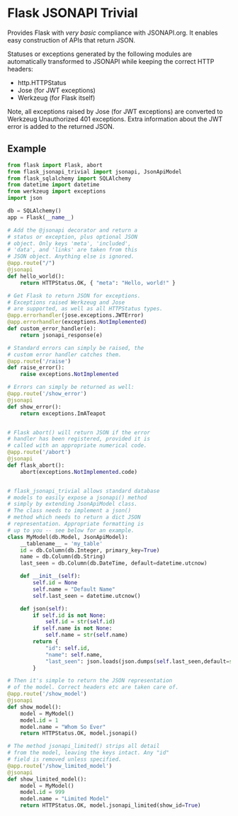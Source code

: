 # Flask JSONAPI Trivial

Provides Flask with *very basic* compliance with JSONAPI.org. It enables easy
construction of APIs that return JSON.

Statuses or exceptions generated by the following modules are automatically
transformed to JSONAPI while keeping the correct HTTP headers:

- http.HTTPStatus
- Jose (for JWT exceptions)
- Werkzeug (for Flask itself)

Note, all exceptions raised by Jose (for JWT exceptions) are converted to
Werkzeug Unauthorized 401 exceptions. Extra information about the JWT
error is added to the returned JSON.


## Example

```python
from flask import Flask, abort
from flask_jsonapi_trivial import jsonapi, JsonApiModel
from flask_sqlalchemy import SQLAlchemy
from datetime import datetime
from werkzeug import exceptions
import json

db = SQLAlchemy()
app = Flask(__name__)

# Add the @jsonapi decorator and return a
# status or exception, plus optional JSON
# object. Only keys 'meta', 'included',
# 'data', and 'links' are taken from this
# JSON object. Anything else is ignored.
@app.route("/")
@jsonapi
def hello_world():
    return HTTPStatus.OK, { "meta": "Hello, world!" }

# Get Flask to return JSON for exceptions.
# Exceptions raised Werkzeug and Jose
# are supported, as well as all HTTPStatus types.
@app.errorhandler(jose.exceptions.JWTError)
@app.errorhandler(exceptions.NotImplemented)
def custom_error_handler(e):
    return jsonapi_response(e)

# Standard errors can simply be raised, the
# custom error handler catches them.
@app.route('/raise')
def raise_error():
    raise exceptions.NotImplemented

# Errors can simply be returned as well:
@app.route('/show_error')
@jsonapi
def show_error():
    return exceptions.ImATeapot


# Flask abort() will return JSON if the error
# handler has been registered, provided it is
# called with an appropriate numerical code.
@app.route('/abort')
@jsonapi
def flask_abort():
    abort(exceptions.NotImplemented.code)


# flask_jsonapi_trivial allows standard database
# models to easily expose a jsonapi() method
# simply by extending JsonApiModel class.
# The class needs to implement a json()
# method which needs to return a dict JSON
# representation. Appropriate formatting is
# up to you -- see below for an example.
class MyModel(db.Model, JsonApiModel):
    __tablename__ = 'my_table'
    id = db.Column(db.Integer, primary_key=True)
    name = db.Column(db.String)
    last_seen = db.Column(db.DateTime, default=datetime.utcnow)

    def __init__(self):
        self.id = None
        self.name = "Default Name"
        self.last_seen = datetime.utcnow()

    def json(self):
        if self.id is not None:
            self.id = str(self.id)
        if self.name is not None:
            self.name = str(self.name)
        return {
            "id": self.id,
            "name": self.name,
            "last_seen": json.loads(json.dumps(self.last_seen,default=str))
        }

# Then it's simple to return the JSON representation
# of the model. Correct headers etc are taken care of.
@app.route('/show_model')
@jsonapi
def show_model():
    model = MyModel()
    model.id = 1
    model.name = "Whom So Ever"
    return HTTPStatus.OK, model.jsonapi()

# The method jsonapi_limited() strips all detail
# from the model, leaving the keys intact. Any "id"
# field is removed unless specified.
@app.route('/show_limited_model')
@jsonapi
def show_limited_model():
    model = MyModel()
    model.id = 999
    model.name = "Limited Model"
    return HTTPStatus.OK, model.jsonapi_limited(show_id=True)

```
